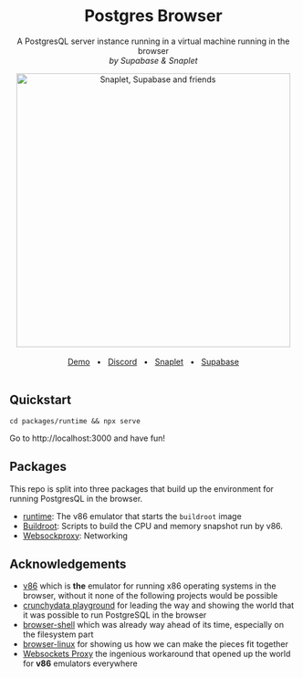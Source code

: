 <div align="center">
  <h1 align="center">Postgres Browser</h1>
  <p align="center">A PostgresQL server instance running in a virtual machine running in the browser<br />
  <i>by Supabase &amp; Snaplet</i></p>
  <img align="center" src="https://user-images.githubusercontent.com/44849/192262287-29d1ecb2-8ff7-40cb-bd1f-68d707493a86.png" alt="Snaplet, Supabase and friends" width="480">
  <br /><br />
  <a href="about:blank">Demo</a>
  <span>&nbsp;&nbsp;•&nbsp;&nbsp;</span>
  <a href="https://app.snaplet.dev/chat">Discord</a>
  <span>&nbsp;&nbsp;•&nbsp;&nbsp;</span>
  <a href="https://www.snaplet.dev/">Snaplet</a>
  <span>&nbsp;&nbsp;•&nbsp;&nbsp;</span>
  <a href="https://www.supabase.com">Supabase</a>
</div>
<br />

## Quickstart

```terminal
cd packages/runtime && npx serve
```

Go to http://localhost:3000 and have fun!

## Packages

This repo is split into three packages that build up the environment for running PostgresQL in the browser.

- [runtime](/packages/runtime): The v86 emulator that starts the `buildroot` image
- [Buildroot](/packages/buildroot): Scripts to build the CPU and memory snapshot run by v86.
- [Websockproxy](/packages/websockproxy): Networking

## Acknowledgements

- [v86](https://github.com/copy/v86) which is **the** emulator for running x86 operating systems in the browser, without it none of the following projects would be possible
- [crunchydata playground](https://www.crunchydata.com/developers/playground) for leading the way and showing the world that it was possible to run PostgreSQL in the browser
- [browser-shell](https://github.com/humphd/browser-shell) which was already way ahead of its time, especially on the filesystem part
- [browser-linux](https://github.com/Darin755/browser-linux) for showing us how we can make the pieces fit together
- [Websockets Proxy](https://github.com/benjamincburns/websockproxy) the ingenious workaround that opened up the world for **v86** emulators everywhere

